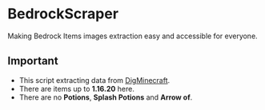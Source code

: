 # BedrockScraper
Making Bedrock  Items images extraction easy and accessible for everyone.

## Important
* This script extracting data from [DigMinecraft](https://www.digminecraft.com/lists/item_id_list_pe.php).
* There are items up to **1.16.20** here.
* There are no **Potions**, **Splash Potions** and **Arrow of**.